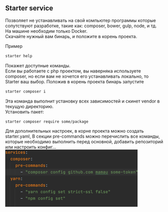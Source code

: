 ## Starter service

Позволяет не устанавливать на свой компьютер программы которые 
сопутствуют разработке, такие как: composer, bower, gulp, node, и тд.  
На машине необходим только Docker.  
Скачайте нужный вам бинарь, и положите в корень проекта.  

Пример
```bash
starter help
``` 
Покажет доступные команды.  
Если вы работаете с php проектом, вы наверняка используете composer,
но если вам не хочется его устанавливать локально, то Starter ваш выбор.
Положив в корень проекта бинарь запустите
```bash
starter composer i
``` 
Эта команда выполнит установку всех зависимостей и скинет vendor
в текущую директорию.  
Установить пакет:
```bash
starter composer require some/package
``` 
Для дополнительных настроек, в корне проекта можно создать starter.yaml, 
В секции pre-commands можно перечислить все команды, которые необходимо
выполнить перед основной, добавить репозиторий или настроить конфиг...
![img.png](img.png)